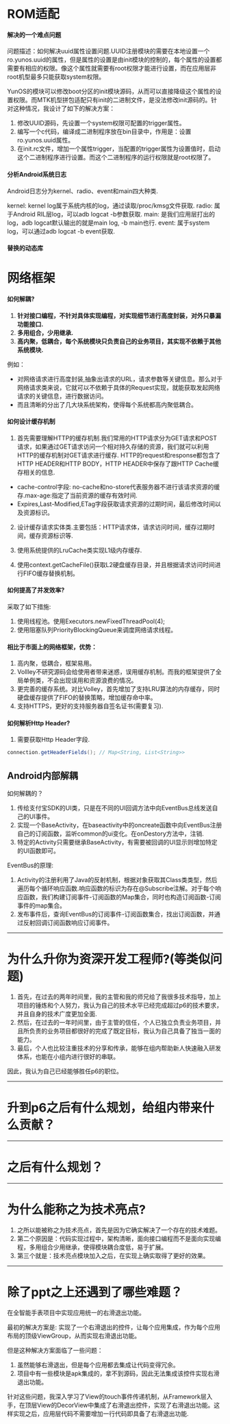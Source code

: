 # ROM适配

#### 解决的一个难点问题

问题描述：如何解决uuid属性设置问题.UUID注册模块的需要在本地设置一个ro.yunos.uuid的属性，但是属性的设置是由init模块的控制的，每个属性的设置都需要有相应的权限。像这个属性就需要有root权限才能进行设置，而在应用层非root机型最多只能获取system权限。

YunOS的模块可以修改boot分区的init模块源码，从而可以直接降级这个属性的设置权限。而MTK机型拼包适配只有init的二进制文件，是没法修改init源码的。针对这种情况，我设计了如下的解决方案：

1. 修改UUID源码，先设置一个system权限可配置的trigger属性。
2. 编写一个c代码，编译成二进制程序放在bin目录中，作用是：设置ro.yunos.uuid属性。
2. 在init.rc文件，增加一个属性trigger，当配置的trigger属性为设置值时，启动这个二进制程序进行设置。而这个二进制程序的运行权限就是root权限了。

#### 分析Android系统日志

Android日志分为kernel、radio、event和main四大种类.

kernel: kernel log属于系统内核的log，通过读取/proc/kmsg文件获取.
radio: 属于Android RIL层log，可以adb logcat -b参数获取.
main: 是我们应用层打出的log，adb logcat默认输出的就是main log, -b main也行.
event: 属于system log，可以通过adb logcat -b event获取.

#### 替换的动态库




# 网络框架

#### 如何解耦?

1. **针对接口编程，不针对具体实现编程，对实现细节进行高度封装，对外只暴漏功能接口.**
2. **多用组合，少用继承.**
3. **高内聚，低耦合，每个系统模块只负责自己的业务项目，其实现不依赖于其他系统模块.**

例如：

* 对网络请求进行高度封装,抽象出请求的URL，请求参数等关键信息。那么对于网络请求类来说，它就可以不依赖于具体的Request实现，就能获取发起网络请求的关键信息，进行数据访问。
* 而且清晰的分出了几大块系统架构，使得每个系统都高内聚低耦合。

#### 如何设计缓存机制

1. 首先需要理解HTTP的缓存机制.我们常用的HTTP请求分为GET请求和POST请求，如果通过GET请求访问一个相对持久存储的资源，我们就可以利用HTTP的缓存机制对GET请求进行缓存.
HTTP的request和response都包含了HTTP HEADER和HTTP BODY，HTTP HEADER中保存了跟HTTP Cache缓存相关的信息.

* cache-control字段: no-cache和no-store代表服务器不进行该请求资源的缓存.max-age:指定了当前资源的缓存有效时间.
* Expires,Last-Modified,ETag字段获取请求资源的过期时间，最后修改时间以及资源标识。

2. 设计缓存请求实体类.主要包括：HTTP请求体，请求访问时间，缓存过期时间，缓存资源标识等.

3. 使用系统提供的LruCache类实现L1级内存缓存.

4. 使用context.getCacheFile()获取L2硬盘缓存目录，并且根据请求访问时间进行FIFO缓存替换机制。


#### 如何提高了并发效率?

采取了如下措施:

1. 使用线程池。使用Executors.newFixedThreadPool(4);
2. 使用阻塞队列PriorityBlockingQueue来调度网络请求线程。


#### 相比于市面上的网络框架，优势：

1. 高内聚，低耦合，框架易用。
2. Vollley不研究源码会给使用者带来迷惑，误用缓存机制。而我的框架提供了全局单例类，不会出现误用和资源浪费的情况。
3. 更完善的缓存系统。对比Volley，首先增加了支持LRU算法的内存缓存，同时硬盘缓存提供了FIFO的替换策略，增加缓存命中率。
4. 支持HTTPS，更好的支持服务器自签名证书(需要复习).


#### 如何解析Http Header?

1. 需要获取Http Header字段.

```java
connection.getHeaderFields(); // Map<String, List<String>>
```


## Android内部解耦

如何解耦的？

1. 传给支付宝SDK的UI类，只是在不同的UI回调方法中向EventBus总线发送自己的UI事件。
2. 实现一个BaseActivity，在baseactivity中的oncreate函数中向EventBus注册自己的订阅函数，监听common的ui变化。在onDestory方法中，注销.
3. 特定的Activity只需要继承BaseActivity，有需要被回调的UI显示则增加特定的UI函数即可。

EventBus的原理:

1. Activity的注册利用了Java的反射机制，根据对象获取其Class类类型，然后遍历每个循环响应函数.响应函数的标识为存在@Subscribe注解。对于每个响应函数，我们构建订阅事件-订阅函数的Map集合，同时也构造订阅函数-订阅事件的map集合。
2. 发布事件后，查询EventBus的订阅事件-订阅函数集合，找出订阅函数，并通过反射回调订阅函数响应订阅事件。


-------
# 为什么升你为资深开发工程师?(等类似问题)

1. 首先，在过去的两年时间里，我的主管和我的师兄给了我很多技术指导，加上项目的锤炼和个人努力，我认为自己的技术水平已经完成超过p6的技术要求，并且自身的技术广度更加全面.
2. 然后，在过去的一年时间里，由于主管的信任，个人已独立负责业务项目，并且所负责的业务项目都很好的完成了既定目标，我认为自己具备了独当一面的能力。
3. 最后，个人也比较注重技术的分享和传承，能够在组内帮助新人快速融入研发体系，也能在小组内进行很好的串联。

因此，我认为自己已经能够胜任p6的职位。

-------
# 升到p6之后有什么规划，给组内带来什么贡献？


-------
# 之后有什么规划？


-------
# 为什么能称之为技术亮点?

1. 之所以能被称之为技术亮点，首先是因为它确实解决了一个存在的技术难题。
2. 第二个原因是：代码实现过程中，架构清晰，面向接口编程而不是面向实现编程，多用组合少用继承，使得模块耦合度低，易于扩展。
3. 第三个就是：技术亮点模块加入之后，在实现上确实取得了更好的效果。

------
# 除了ppt之上还遇到了哪些难题？

在全智能手表项目中实现应用统一的右滑退出功能。

最初的解决方案是:
实现了一个右滑退出的控件，让每个应用集成，作为每个应用布局的顶级ViewGroup，从而实现右滑退出功能。

但是这种解决方案面临了一些问题：

1. 虽然能够右滑退出，但是每个应用都去集成让代码变得冗余。
2. 项目中有一些模块是apk集成的，拿不到源码，因此无法集成该控件实现右滑退出功能。

针对这些问题，我深入学习了View的touch事件传递机制，从Framework层入手，在顶层View的DecorView中集成了右滑退出控件，实现了右滑退出功能。这样实现之后，应用层代码不需要增加一行代码即具备了右滑退出功能.

